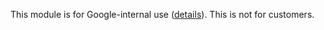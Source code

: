 This module is for Google-internal use ([details](
http://go/cloud-spanner-client-testing-design)).
This is not for customers.


